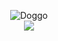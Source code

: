 <p align="center">
  <img src="https://github.com/dshah1901/dshah1901/assets/73872595/d9a88fd8-8e3d-40e2-973e-44372fcbb9e0" alt="Doggo"
	title="Happy doggo coding" />  <!-- Cute Doggo	 -->
	<br>
  <img src="https://github-readme-streak-stats.herokuapp.com/?user=dshah1901&theme=dark"  />  <!-- Github Streak Stats -->
</p>






